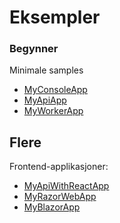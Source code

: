 # Eksempler

### Begynner

Minimale samples

- [MyConsoleApp](MyConsoleApp/README.md)
- [MyApiApp](MyApiApp/README.md)
- [MyWorkerApp](MyWorkerApp/README.md)

## Flere

Frontend-applikasjoner:

- [MyApiWithReactApp](MyApiWithReactApp/README.md)
- [MyRazorWebApp](MyRazorWebApp/README.md)
- [MyBlazorApp](MyBlazorApp/README.md)
